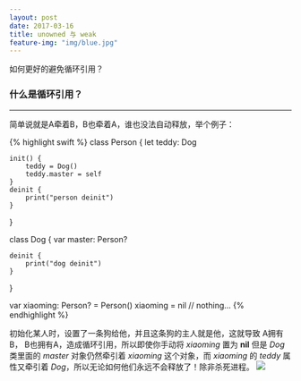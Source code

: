 ```yaml
---
layout: post
date: 2017-03-16
title: unowned 与 weak
feature-img: "img/blue.jpg"
---
```


如何更好的避免循环引用？

### 什么是循环引用？
---

简单说就是A牵着B，B也牵着A，谁也没法自动释放，举个例子：

{% highlight swift %}
class Person {
    let teddy: Dog

    init() {
        teddy = Dog()
        teddy.master = self
    }
    deinit {
        print("person deinit")
    }
}

class Dog {
    var master: Person?

    deinit {
        print("dog deinit")
    }
}

var xiaoming: Person? = Person()
xiaoming = nil
// nothing...
{% endhighlight %}

初始化某人时，设置了一条狗给他，并且这条狗的主人就是他，这就导致 A拥有B， B也拥有A，造成循环引用，所以即使你手动将 *xiaoming* 置为 **nil** 但是 *Dog* 类里面的 *master* 对象仍然牵引着 *xiaoming* 这个对象，而 *xiaoming* 的 *teddy* 属性又牵引着 *Dog*，所以无论如何他们永远不会释放了！除非杀死进程。
![](http://ogkg37m8j.bkt.clouddn.com/image/swift/unowned-weak/unowned_vs_weak_01.jpg)
